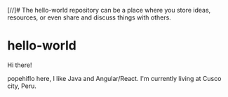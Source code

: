 [//]# The hello-world repository can be a place where you store ideas, resources, or even share and discuss things with others.
# hello-world
Hi there!

popehiflo here, I like Java and Angular/React.
I'm currently living at Cusco city, Peru.

